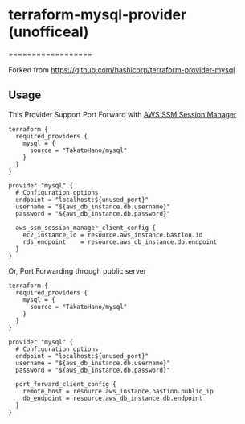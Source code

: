# terraform-mysql-provider (unofficeal)
==================

Forked from https://github.com/hashicorp/terraform-provider-mysql

Usage
-----
This Provider Support Port Forward with [AWS SSM Session Manager](https://docs.aws.amazon.com/systems-manager/latest/userguide/session-manager.html)


```hcl
terraform {
  required_providers {
    mysql = {
      source = "TakatoHano/mysql"
    }
  }
}

provider "mysql" {
  # Configuration options
  endpoint = "localhost:${unused_port}"
  username = "${aws_db_instance.db.username}"
  password = "${aws_db_instance.db.password}"
  
  aws_ssm_session_manager_client_config {
    ec2_instance_id = resource.aws_instance.bastion.id
    rds_endpoint    = resource.aws_db_instance.db.endpoint
  }
}
```

Or, Port Forwarding through public server

```hcl
terraform {
  required_providers {
    mysql = {
      source = "TakatoHano/mysql"
    }
  }
}

provider "mysql" {
  # Configuration options
  endpoint = "localhost:${unused_port}"
  username = "${aws_db_instance.db.username}"
  password = "${aws_db_instance.db.password}"
  
  port_forward_client_config {
    remote_host = resource.aws_instance.bastion.public_ip
    db_endpoint = resource.aws_db_instance.db.endpoint
  }
}
```
